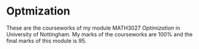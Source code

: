 # Optmization

These are the courseworks of my module MATH3027 *Optimization* in University of Nottingham. My marks of the courseworks are 100% and the final marks of this module is 95.

